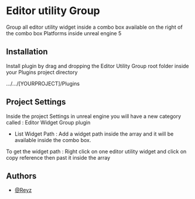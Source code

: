 
# Editor utility Group
Group all editor utility widget inside a combo box available on the right of the combo box Platforms inside unreal engine 5





## Installation

Install plugin by drag and dropping the Editor Utility Group root folder inside your Plugins project directory

.../.../[YOURPROJECT]/Plugins


    

## Project Settings

Inside the project Settings in unreal engine you will have a new category called : Editor Widget Group plugin

- List Widget Path : Add a widget path inside the array and it will be available inside the combo box.


To get the widget path : Right click on one editor utility widget and click on copy reference then past it inside the array
## Authors

- [@Reyz](https://github.com/Renan-Yilmaz)


